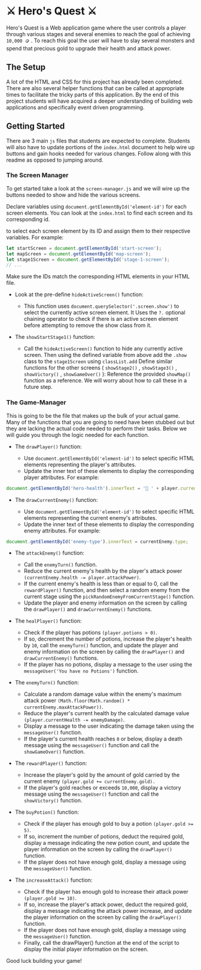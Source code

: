 ⚔️ Hero's Quest ⚔️
==================

Hero's Quest is a Web application game where the user controls a player through various stages and several enemies to reach the goal of achieving `10,000 🪙` . To reach this goal the user will have to slay several monsters and spend that precious gold to upgrade their health and attack power.

## The Setup

A lot of the HTML and CSS for this project has already been completed. There are also several helper functions that can be called at appropriate times to facilitate the tricky parts of this application. By the end of this project students will have acquired a deeper understanding of building web applications and specifically event driven programming. 

## Getting Started

There are 3 main `js` files that students are expected to complete. Students will also have to update portions of the `index.html` document to help wire up buttons and gain hooks needed for various changes. Follow along with this readme as opposed to jumping around. 

### The Screen Manager

To get started take a look at the `screen-manager.js` and we will wire up the buttons needed to show and hide the various screens. 

Declare variables using `document.getElementById('element-id')` for each screen elements. You can look at the `index.html` to find each screen and its corresponding id.

to select each screen element by its ID and assign them to their respective variables. For example:

```js
let startScreen = document.getElementById('start-screen');
let mapScreen = document.getElementById('map-screen');
let stage1Screen = document.getElementById('stage-1-screen');
// ...
```

Make sure the IDs match the corresponding HTML elements in your HTML file.

* Look at the pre-define `hideActiveScreen()` function:

  + This function uses `document.querySelector('.screen.show')` to select the currently active screen element. It Uses the `?.` optional chaining operator to check if there is an active screen element before attempting to remove the show class from it.

* The `showStartStage1()` function:

  + Call the `hideActiveScreen()` function to hide any currently active screen. Then using the defined variable from above add the `.show` class to the `stage1Screen` using `classList.add`
Define similar functions for the other screens ( `showStage2()` , `showStage3()` , `showVictory()` , `showGameOver()` ): Reference the provided `showMap()` function as a reference. We will worry about how to call these in a future step. 

### The Game-Manager

This is going to be the file that makes up the bulk of your actual game. Many of the functions that you are going to need have been stubbed out but they are lacking the actual code needed to perform their tasks. Below we will guide you through the logic needed for each function. 

* The `drawPlayer()` function:

  + Use `document.getElementById('element-id')` to select specific HTML elements representing the player's attributes.
  + Update the inner text of these elements to display the corresponding player attributes. For example:

```js
document.getElementById('hero-health').innerText = '💖 ' + player.currentHealth;
```

* The `drawCurrentEnemy()` function:

  + Use `document.getElementById('element-id')` to select specific HTML elements representing the current enemy's attributes.
  + Update the inner text of these elements to display the corresponding enemy attributes. For example:

```js
document.getElementById('enemy-type').innerText = currentEnemy.type;
```

* The `attackEnemy()` function:

  + Call the `enemyTurn()` function. 
  + Reduce the current enemy's health by the player's attack power `(currentEnemy.health -= player.attackPower)`.
  + If the current enemy's health is less than or equal to 0, call the `rewardPlayer()` function, and then select a random enemy from the current stage using the `pickRandomEnemyFromCurrentStage()` function.
  + Update the player and enemy information on the screen by calling the `drawPlayer()` and `drawCurrentEnemy()` functions.

* The `healPlayer()` function:

  + Check if the player has potions `(player.potions > 0)`.
  + If so, decrement the number of potions, increase the player's health by `10`, call the `enemyTurn()` function, and update the player and enemy information on the screen by calling the `drawPlayer()` and `drawCurrentEnemy()` functions.
  + If the player has no potions, display a message to the user using the `messageUser('You have no Potions')` function.

* The `enemyTurn()` function:

  + Calculate a random damage value within the enemy's maximum attack power `(Math.floor(Math.random() * currentEnemy.maxAttackPower))`.
  + Reduce the player's current health by the calculated damage value `(player.currentHealth -= enemyDamage)`.
  + Display a message to the user indicating the damage taken using the `messageUser()` function.
  + If the player's current health reaches `0` or below, display a death message using the `messageUser()` function and call the `showGameOver()` function.

* The `rewardPlayer()` function:

  + Increase the player's gold by the amount of gold carried by the current enemy `(player.gold += currentEnemy.gold).`
  + If the player's gold reaches or exceeds `10,000`, display a victory message using the `messageUser()` function and call the `showVictory()` function.

* The `buyPotion()` function:

  + Check if the player has enough gold to buy a potion `(player.gold >= 5)`.
  + If so, increment the number of potions, deduct the required gold, display a message indicating the new potion count, and update the player information on the screen by calling the `drawPlayer()` function.
  + If the player does not have enough gold, display a message using the `messageUser()` function.

* The `increaseAttack()` function:

  + Check if the player has enough gold to increase their attack power `(player.gold >= 10)`.
  + If so, increase the player's attack power, deduct the required gold, display a message indicating the attack power increase, and update the player information on the screen by calling the `drawPlayer()` function.
  + If the player does not have enough gold, display a message using the `messageUser()` function.
  + Finally, call the drawPlayer() function at the end of the script to display the initial player information on the screen.

Good luck building your game!
